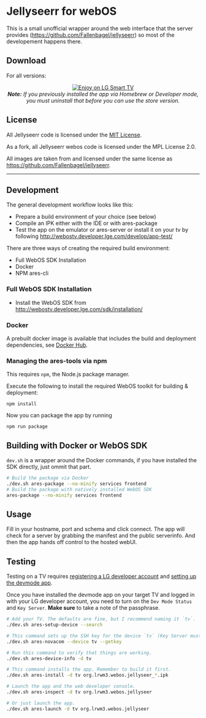 # Jellyseerr for webOS

This is a small unofficial wrapper around the web interface that the server provides (https://github.com/Fallenbagel/jellyseerr) so most of the developement happens there.

## Download

For all versions:

<p align="center">
<a href="https://us.lgappstv.com/main/tvapp/detail?appId=1030579"><img alt="Enjoy on LG Smart TV" src="https://repo.jellyfin.org/releases/other/lg-badge/LG_BADGE_greyborders_135x40.png"/></a>
<br/>
<em><strong>Note:</strong> If you previously installed the app via Homebrew or Developer mode, you must uninstall that before you can use the store version.</em>
</p>

## License

All Jellyseerr code is licensed under the [MIT License](https://github.com/Fallenbagel/jellyseerr/blob/develop/LICENSE).

As a fork, all Jellyseerr webos code is licensed under the MPL License 2.0. 

All images are taken from and licensed under the same license as https://github.com/Fallenbagel/jellyseerr.

---

## Development

The general development workflow looks like this:

-   Prepare a build environment of your choice (see below)
-   Compile an IPK either with the IDE or with ares-package
-   Test the app on the emulator or ares-server or install it on your tv by following http://webostv.developer.lge.com/develop/app-test/

There are three ways of creating the required build environment:

-   Full WebOS SDK Installation
-   Docker
-   NPM ares-cli

### Full WebOS SDK Installation

-   Install the WebOS SDK from http://webostv.developer.lge.com/sdk/installation/

### Docker

A prebuilt docker image is available that includes the build and deployment dependencies, see [Docker Hub](https://ghcr.io/oddstr13/docker-tizen-webos-sdk).

### Managing the ares-tools via npm

This requires `npm`, the Node.js package manager.

Execute the following to install the required WebOS toolkit for building & deployment:

`npm install`

Now you can package the app by running

`npm run package`

## Building with Docker or WebOS SDK

`dev.sh` is a wrapper around the Docker commands, if you have installed the SDK directly, just ommit that part.

```sh
# Build the package via Docker
./dev.sh ares-package --no-minify services frontend
# Build the package with natively installed WebOS SDK
ares-package --no-minify services frontend
```

## Usage

Fill in your hostname, port and schema and click connect. The app will check for a server by grabbing the manifest and the public serverinfo.
And then the app hands off control to the hosted webUI.

## Testing

Testing on a TV requires [registering a LG developer account](https://webostv.developer.lge.com/develop/app-test/preparing-account/) and [setting up the devmode app](https://webostv.developer.lge.com/develop/app-test/using-devmode-app/).

Once you have installed the devmode app on your target TV and logged in with your LG developer account, you need to turn on the `Dev Mode Status` and `Key Server`.
**Make sure** to take a note of the passphrase.

```sh
# Add your TV. The defaults are fine, but I recommend naming it `tv`.
./dev.sh ares-setup-device --search

# This command sets up the SSH key for the device `tv` (Key Server must be running)
./dev.sh ares-novacom --device tv --getkey

# Run this command to verify that things are working.
./dev.sh ares-device-info -d tv

# This command installs the app. Remember to build it first.
./dev.sh ares-install -d tv org.lrwm3.webos.jellyseer_*.ipk

# Launch the app and the web developer console.
./dev.sh ares-inspect -d tv org.lrwm3.webos.jellyseer

# Or just launch the app.
./dev.sh ares-launch -d tv org.lrwm3.webos.jellyseer
```

